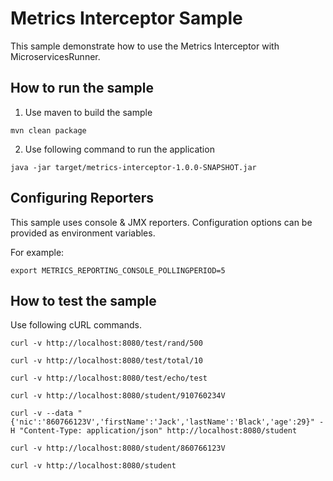 # Metrics Interceptor Sample

This sample demonstrate how to use the Metrics Interceptor with MicroservicesRunner.


How to run the sample
------------------------------------------
1. Use maven to build the sample
```
mvn clean package
```
2. Use following command to run the application
```
java -jar target/metrics-interceptor-1.0.0-SNAPSHOT.jar
```
Configuring Reporters
------------------------------------------
This sample uses console & JMX reporters. Configuration options can be provided as environment variables.

For example:

```
export METRICS_REPORTING_CONSOLE_POLLINGPERIOD=5
```

How to test the sample
------------------------------------------

Use following cURL commands.
```
curl -v http://localhost:8080/test/rand/500

curl -v http://localhost:8080/test/total/10

curl -v http://localhost:8080/test/echo/test

curl -v http://localhost:8080/student/910760234V

curl -v --data "{'nic':'860766123V','firstName':'Jack','lastName':'Black','age':29}" -H "Content-Type: application/json" http://localhost:8080/student

curl -v http://localhost:8080/student/860766123V

curl -v http://localhost:8080/student

```
